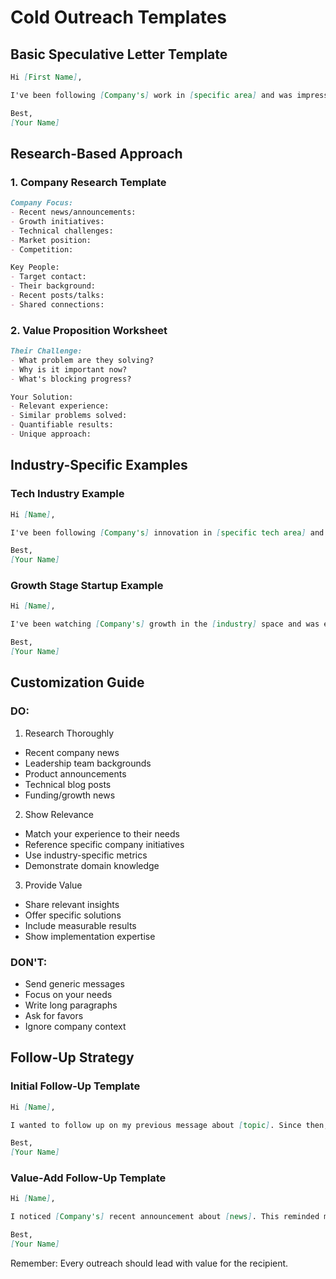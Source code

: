 # Cold Outreach Templates

## Basic Speculative Letter Template

```markdown
Hi [First Name],

I've been following [Company's] work in [specific area] and was impressed by [recent achievement/announcement]. With my background in [relevant expertise] and track record of [specific achievement], I believe I could add significant value to your team. Would you be open to a brief conversation about how my skills in [area] could help address [specific challenge/opportunity]?

Best,
[Your Name]
```

## Research-Based Approach

### 1. Company Research Template
```markdown
Company Focus:
- Recent news/announcements:
- Growth initiatives:
- Technical challenges:
- Market position:
- Competition:

Key People:
- Target contact:
- Their background:
- Recent posts/talks:
- Shared connections:
```

### 2. Value Proposition Worksheet
```markdown
Their Challenge:
- What problem are they solving?
- Why is it important now?
- What's blocking progress?

Your Solution:
- Relevant experience:
- Similar problems solved:
- Quantifiable results:
- Unique approach:
```

## Industry-Specific Examples

### Tech Industry Example
```markdown
Hi [Name],

I've been following [Company's] innovation in [specific tech area] and was particularly impressed by your recent [specific achievement, e.g., "launch of real-time analytics platform"]. At [Current Company], I built similar systems that improved processing speed by 300% while handling 2M+ daily transactions. Would you be open to a brief discussion about how my experience in high-performance systems could help [Company] scale its [specific] infrastructure?

Best,
[Your Name]
```

### Growth Stage Startup Example
```markdown
Hi [Name],

I've been watching [Company's] growth in the [industry] space and was excited to see your Series B announcement focusing on [specific goal]. At [Current Company], I led the technical team that helped scale from 100K to 2M users while maintaining 99.99% uptime. Would you be open to discussing how my experience scaling startups could help [Company] achieve its growth objectives?

Best,
[Your Name]
```

## Customization Guide

### DO:
1. Research Thoroughly
- Recent company news
- Leadership team backgrounds
- Product announcements
- Technical blog posts
- Funding/growth news

2. Show Relevance
- Match your experience to their needs
- Reference specific company initiatives
- Use industry-specific metrics
- Demonstrate domain knowledge

3. Provide Value
- Share relevant insights
- Offer specific solutions
- Include measurable results
- Show implementation expertise

### DON'T:
- Send generic messages
- Focus on your needs
- Write long paragraphs
- Ask for favors
- Ignore company context

## Follow-Up Strategy

### Initial Follow-Up Template
```markdown
Hi [Name],

I wanted to follow up on my previous message about [topic]. Since then, I [new achievement/insight that adds value]. Would you be open to a brief conversation about [specific value proposition]?

Best,
[Your Name]
```

### Value-Add Follow-Up Template
```markdown
Hi [Name],

I noticed [Company's] recent announcement about [news]. This reminded me of a similar challenge I solved at [Previous Company], where we [specific achievement with metrics]. I'd be happy to share our approach and lessons learned if helpful.

Best,
[Your Name]
```

Remember: Every outreach should lead with value for the recipient.

